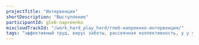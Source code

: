 ```yaml
---
projectTitle: "Интервенция"
shortDescription: "Выступление"
participantId: gleb-napreenko
mixcloudTrackId: "/work_hard_play_hard/глеб-напреенко-интервенция/"
tags: "аффективный труд, вирус заботы, рассеянная коллективность, у у у у у у у у у у у у у у у у у ууу, повторение, саморазрушающиеся структуры, террор родства, недомогание"
---
```

